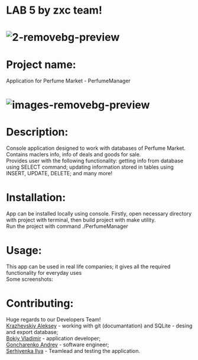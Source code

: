 # LAB 5 by zxc team!
# ![2-removebg-preview](https://user-images.githubusercontent.com/78850311/171966349-65a725c6-2fa1-450e-9598-ad1035e33f0e.png)<br>
# Project name:
Application for Perfume Market - PerfumeManager<br>
# ![images-removebg-preview](https://user-images.githubusercontent.com/78850311/171941204-bb8f0e27-998c-4908-bb04-e4c33b6e329f.png)<br>
# Description:
Console application designed to work with databases of Perfume Market.<br>
Contains maclers info, info of deals and goods for sale.<br>
Provides user with the following functionality: getting info from database using SELECT command; updating information stored in tables using INSERT, UPDATE, DELETE; and many more!<br>

# Installation:
App can be installed locally using console. Firstly, open necessary directory with project with terminal, then build project with make utility.<br>
Run the project with command ./PerfumeManager<br>
# Usage:
This app can be used in real life companies; it gives all the required functionality for everyday uses<br>
Some screenshots:<br>
# Contributing:
Huge regards to our Developers Team!<br>
[Krazhevskiy Aleksey](https://github.com/alekseykrazhev) - working with git (documantation) and SQLite - desing and export database;<br>
[Bokiy Vladimir](https://github.com/VladimirBokiy) - application developer;<br>
[Goncharenko Andrey](https://github.com/andrey1pf) - software engineer;<br>
[Serhiyenka Ilya](https://github.com/P1l1gr1m) - Teamlead and testing the application.<br>
